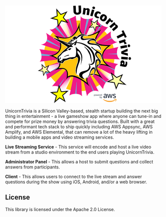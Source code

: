 ![logo](.images/unicorntrivialogo.png)

UnicornTrivia is a Silicon Valley-based, stealth startup building the next big thing in entertainment - a live gameshow app where anyone can tune-in and compete for prize money by answering trivia questions. Built with a great and performant tech stack to ship quickly including AWS Appsync, AWS Amplify, and AWS Elemental, that can remove a lot of the heavy lifting in building a mobile apps and video streaming services.


**Live Streaming Service** - This service will encode and host a live video stream from a studio environment to the end users playing UnicornTrivia.

**Administrator Panel** - This allows a host to submit questions and collect answers from participants.

**Client** - This allows users to connect to the live stream and answer questions during the show using iOS, Android, and/or a web browser.


## License

This library is licensed under the Apache 2.0 License.
